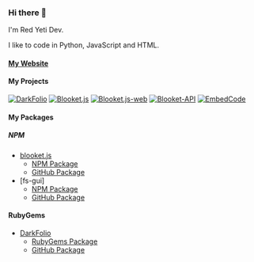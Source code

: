 ### Hi there 👋
I'm Red Yeti Dev.

I like to code in Python, JavaScript and HTML. 

#### [My Website](https://redyetidev.github.io)


#### My Projects
[![DarkFolio](https://github-readme-stats.vercel.app/api/pin/?username=redyetidev&repo=DarkFolio)](https://github.com/redyetidev/DarkFolio)
[![Blooket.js](https://github-readme-stats.vercel.app/api/pin/?username=redyetidev&repo=blooket.js)](https://github.com/redyetidev/blooket.js)
[![Blooket.js-web](https://github-readme-stats.vercel.app/api/pin/?username=redyetidev&repo=blooket.js-web)](https://github.com/redyetidev/blooket.js-web)
[![Blooket-API](https://github-readme-stats.vercel.app/api/pin/?username=redyetidev&repo=blooket-API)](https://github.com/redyetidev/Blooket-API)
[![EmbedCode](https://github-readme-stats.vercel.app/api/pin/?username=redyetidev&repo=EmbedCode)](https://github.com/redyetidev/EmbedCode)

#### My Packages

##### NPM
  - [blooket.js](https://github.com/redyetidev/blooket.js)
    - [NPM Package](https://npmjs.com/package/blooket.js)
    - [GitHub Package](https://github.com/RedYetiDev/blooket.js/packages/627303)
  - [fs-gui]
    - [NPM Package](https://npmjs.com/package/fs-gui)
    - [GitHub Package](https://github.com/RedYetiDev/fs-gui/packages/647885)
#### RubyGems
  - [DarkFolio](https://github.com/redyetidev/DarkFolio)
      - [RubyGems Package](https://rubygems.org/gems/DarkFolio)
      - [GitHub Package](https://github.com/RedYetiDev/DarkFolio/packages/639185)
